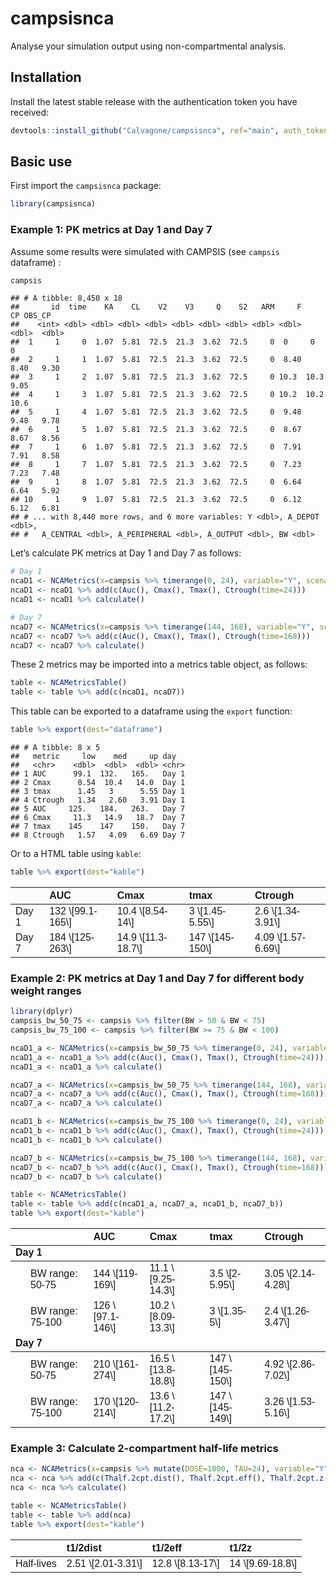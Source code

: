 
# campsisnca

Analyse your simulation output using non-compartmental analysis.

## Installation

Install the latest stable release with the authentication token you have
received:

``` r
devtools::install_github("Calvagone/campsisnca", ref="main", auth_token="AUTH_TOKEN", force=TRUE)
```

## Basic use

First import the `campsisnca` package:

``` r
library(campsisnca)
```

### Example 1: PK metrics at Day 1 and Day 7

Assume some results were simulated with CAMPSIS (see `campsis`
dataframe) :

``` r
campsis
```

    ## # A tibble: 8,450 x 18
    ##       id  time    KA    CL    V2    V3     Q    S2   ARM     F    CP OBS_CP
    ##    <int> <dbl> <dbl> <dbl> <dbl> <dbl> <dbl> <dbl> <dbl> <dbl> <dbl>  <dbl>
    ##  1     1     0  1.07  5.81  72.5  21.3  3.62  72.5     0  0     0      0   
    ##  2     1     1  1.07  5.81  72.5  21.3  3.62  72.5     0  8.40  8.40   9.30
    ##  3     1     2  1.07  5.81  72.5  21.3  3.62  72.5     0 10.3  10.3    9.05
    ##  4     1     3  1.07  5.81  72.5  21.3  3.62  72.5     0 10.2  10.2   10.6 
    ##  5     1     4  1.07  5.81  72.5  21.3  3.62  72.5     0  9.48  9.48   9.78
    ##  6     1     5  1.07  5.81  72.5  21.3  3.62  72.5     0  8.67  8.67   8.56
    ##  7     1     6  1.07  5.81  72.5  21.3  3.62  72.5     0  7.91  7.91   8.58
    ##  8     1     7  1.07  5.81  72.5  21.3  3.62  72.5     0  7.23  7.23   7.48
    ##  9     1     8  1.07  5.81  72.5  21.3  3.62  72.5     0  6.64  6.64   5.92
    ## 10     1     9  1.07  5.81  72.5  21.3  3.62  72.5     0  6.12  6.12   6.81
    ## # ... with 8,440 more rows, and 6 more variables: Y <dbl>, A_DEPOT <dbl>,
    ## #   A_CENTRAL <dbl>, A_PERIPHERAL <dbl>, A_OUTPUT <dbl>, BW <dbl>

Let’s calculate PK metrics at Day 1 and Day 7 as follows:

``` r
# Day 1
ncaD1 <- NCAMetrics(x=campsis %>% timerange(0, 24), variable="Y", scenario=c(day="Day 1"))
ncaD1 <- ncaD1 %>% add(c(Auc(), Cmax(), Tmax(), Ctrough(time=24)))
ncaD1 <- ncaD1 %>% calculate()

# Day 7 
ncaD7 <- NCAMetrics(x=campsis %>% timerange(144, 168), variable="Y", scenario=c(day="Day 7"))
ncaD7 <- ncaD7 %>% add(c(Auc(), Cmax(), Tmax(), Ctrough(time=168)))
ncaD7 <- ncaD7 %>% calculate()
```

These 2 metrics may be imported into a metrics table object, as follows:

``` r
table <- NCAMetricsTable()  
table <- table %>% add(c(ncaD1, ncaD7))
```

This table can be exported to a dataframe using the `export` function:

``` r
table %>% export(dest="dataframe")
```

    ## # A tibble: 8 x 5
    ##   metric     low    med     up day  
    ##   <chr>    <dbl>  <dbl>  <dbl> <chr>
    ## 1 AUC      99.1  132.   165.   Day 1
    ## 2 Cmax      8.54  10.4   14.0  Day 1
    ## 3 tmax      1.45   3      5.55 Day 1
    ## 4 Ctrough   1.34   2.60   3.91 Day 1
    ## 5 AUC     125.   184.   263.   Day 7
    ## 6 Cmax     11.3   14.9   18.7  Day 7
    ## 7 tmax    145    147    150.   Day 7
    ## 8 Ctrough   1.57   4.09   6.69 Day 7

Or to a HTML table using `kable`:

``` r
table %>% export(dest="kable")
```

<table class=" lightable-paper lightable-striped" style="font-family: &quot;Arial Narrow&quot;, arial, helvetica, sans-serif; width: auto !important; margin-left: auto; margin-right: auto;">
<thead>
<tr>
<th style="text-align:left;">
</th>
<th style="text-align:left;">
AUC
</th>
<th style="text-align:left;">
Cmax
</th>
<th style="text-align:left;">
tmax
</th>
<th style="text-align:left;">
Ctrough
</th>
</tr>
</thead>
<tbody>
<tr>
<td style="text-align:left;">
Day 1
</td>
<td style="text-align:left;">
132 \[99.1-165\]
</td>
<td style="text-align:left;">
10.4 \[8.54-14\]
</td>
<td style="text-align:left;">
3 \[1.45-5.55\]
</td>
<td style="text-align:left;">
2.6 \[1.34-3.91\]
</td>
</tr>
<tr>
<td style="text-align:left;">
Day 7
</td>
<td style="text-align:left;">
184 \[125-263\]
</td>
<td style="text-align:left;">
14.9 \[11.3-18.7\]
</td>
<td style="text-align:left;">
147 \[145-150\]
</td>
<td style="text-align:left;">
4.09 \[1.57-6.69\]
</td>
</tr>
</tbody>
</table>

### Example 2: PK metrics at Day 1 and Day 7 for different body weight ranges

``` r
library(dplyr)
campsis_bw_50_75 <- campsis %>% filter(BW > 50 & BW < 75)
campsis_bw_75_100 <- campsis %>% filter(BW >= 75 & BW < 100)

ncaD1_a <- NCAMetrics(x=campsis_bw_50_75 %>% timerange(0, 24), variable="Y", scenario=c(day="Day 1", bw_range="BW range: 50-75"))
ncaD1_a <- ncaD1_a %>% add(c(Auc(), Cmax(), Tmax(), Ctrough(time=24)))
ncaD1_a <- ncaD1_a %>% calculate()

ncaD7_a <- NCAMetrics(x=campsis_bw_50_75 %>% timerange(144, 168), variable="Y", scenario=c(day="Day 7", bw_range="BW range: 50-75"))
ncaD7_a <- ncaD7_a %>% add(c(Auc(), Cmax(), Tmax(), Ctrough(time=168)))
ncaD7_a <- ncaD7_a %>% calculate()

ncaD1_b <- NCAMetrics(x=campsis_bw_75_100 %>% timerange(0, 24), variable="Y", scenario=c(day="Day 1", bw_range="BW range: 75-100"))
ncaD1_b <- ncaD1_b %>% add(c(Auc(), Cmax(), Tmax(), Ctrough(time=24)))
ncaD1_b <- ncaD1_b %>% calculate()

ncaD7_b <- NCAMetrics(x=campsis_bw_75_100 %>% timerange(144, 168), variable="Y", scenario=c(day="Day 7", bw_range="BW range: 75-100"))
ncaD7_b <- ncaD7_b %>% add(c(Auc(), Cmax(), Tmax(), Ctrough(time=168)))
ncaD7_b <- ncaD7_b %>% calculate()

table <- NCAMetricsTable()  
table <- table %>% add(c(ncaD1_a, ncaD7_a, ncaD1_b, ncaD7_b))
table %>% export(dest="kable")
```

<table class=" lightable-paper lightable-striped" style="font-family: &quot;Arial Narrow&quot;, arial, helvetica, sans-serif; width: auto !important; margin-left: auto; margin-right: auto;">
<thead>
<tr>
<th style="text-align:left;">
</th>
<th style="text-align:left;">
AUC
</th>
<th style="text-align:left;">
Cmax
</th>
<th style="text-align:left;">
tmax
</th>
<th style="text-align:left;">
Ctrough
</th>
</tr>
</thead>
<tbody>
<tr grouplength="2">
<td colspan="5" style="border-bottom: 1px solid;">
<strong>Day 1</strong>
</td>
</tr>
<tr>
<td style="text-align:left;padding-left: 2em;" indentlevel="1">
BW range: 50-75
</td>
<td style="text-align:left;">
144 \[119-169\]
</td>
<td style="text-align:left;">
11.1 \[9.25-14.3\]
</td>
<td style="text-align:left;">
3.5 \[2-5.95\]
</td>
<td style="text-align:left;">
3.05 \[2.14-4.28\]
</td>
</tr>
<tr>
<td style="text-align:left;padding-left: 2em;" indentlevel="1">
BW range: 75-100
</td>
<td style="text-align:left;">
126 \[97.1-146\]
</td>
<td style="text-align:left;">
10.2 \[8.09-13.3\]
</td>
<td style="text-align:left;">
3 \[1.35-5\]
</td>
<td style="text-align:left;">
2.4 \[1.26-3.47\]
</td>
</tr>
<tr grouplength="2">
<td colspan="5" style="border-bottom: 1px solid;">
<strong>Day 7</strong>
</td>
</tr>
<tr>
<td style="text-align:left;padding-left: 2em;" indentlevel="1">
BW range: 50-75
</td>
<td style="text-align:left;">
210 \[161-274\]
</td>
<td style="text-align:left;">
16.5 \[13.8-18.8\]
</td>
<td style="text-align:left;">
147 \[145-150\]
</td>
<td style="text-align:left;">
4.92 \[2.86-7.02\]
</td>
</tr>
<tr>
<td style="text-align:left;padding-left: 2em;" indentlevel="1">
BW range: 75-100
</td>
<td style="text-align:left;">
170 \[120-214\]
</td>
<td style="text-align:left;">
13.6 \[11.2-17.2\]
</td>
<td style="text-align:left;">
147 \[145-149\]
</td>
<td style="text-align:left;">
3.26 \[1.53-5.16\]
</td>
</tr>
</tbody>
</table>

### Example 3: Calculate 2-compartment half-life metrics

``` r
nca <- NCAMetrics(x=campsis %>% mutate(DOSE=1000, TAU=24), variable="Y", scenario=c(xx="Half-lives"))
nca <- nca %>% add(c(Thalf.2cpt.dist(), Thalf.2cpt.eff(), Thalf.2cpt.z()))
nca <- nca %>% calculate()

table <- NCAMetricsTable()  
table <- table %>% add(nca)
table %>% export(dest="kable")
```

<table class=" lightable-paper lightable-striped" style="font-family: &quot;Arial Narrow&quot;, arial, helvetica, sans-serif; width: auto !important; margin-left: auto; margin-right: auto;">
<thead>
<tr>
<th style="text-align:left;">
</th>
<th style="text-align:left;">
t1/2dist
</th>
<th style="text-align:left;">
t1/2eff
</th>
<th style="text-align:left;">
t1/2z
</th>
</tr>
</thead>
<tbody>
<tr>
<td style="text-align:left;">
Half-lives
</td>
<td style="text-align:left;">
2.51 \[2.01-3.31\]
</td>
<td style="text-align:left;">
12.8 \[8.13-17\]
</td>
<td style="text-align:left;">
14 \[9.69-18.8\]
</td>
</tr>
</tbody>
</table>
